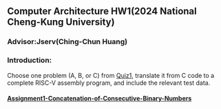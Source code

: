 ## Computer Architecture HW1(2024 National Cheng-Kung University)
### Advisor:Jserv(Ching-Chun Huang)
### Introduction:
Choose one problem (A, B, or C) from [Quiz1](https://hackmd.io/@sysprog/arch2024-quiz1-sol), translate it from C code to a complete RISC-V assembly program, and include the relevant test data.
#### [Assignment1-Concatenation-of-Consecutive-Binary-Numbers](https://hackmd.io/QunWORnFQqy2SOBRz3SrNQ)



